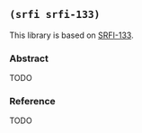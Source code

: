## `(srfi srfi-133)`

This library is based on [SRFI-133](https://srfi.schemers.org/srfi-133/).

### Abstract

TODO

### Reference

TODO
